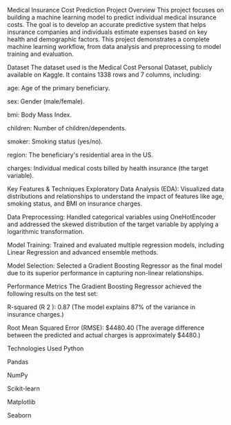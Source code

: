 Medical Insurance Cost Prediction
Project Overview
This project focuses on building a machine learning model to predict individual medical insurance costs. The goal is to develop an accurate predictive system that helps insurance companies and individuals estimate expenses based on key health and demographic factors. This project demonstrates a complete machine learning workflow, from data analysis and preprocessing to model training and evaluation.

Dataset
The dataset used is the Medical Cost Personal Dataset, publicly available on Kaggle. It contains 1338 rows and 7 columns, including:

age: Age of the primary beneficiary.

sex: Gender (male/female).

bmi: Body Mass Index.

children: Number of children/dependents.

smoker: Smoking status (yes/no).

region: The beneficiary's residential area in the US.

charges: Individual medical costs billed by health insurance (the target variable).

Key Features & Techniques
Exploratory Data Analysis (EDA): Visualized data distributions and relationships to understand the impact of features like age, smoking status, and BMI on insurance charges.

Data Preprocessing: Handled categorical variables using OneHotEncoder and addressed the skewed distribution of the target variable by applying a logarithmic transformation.

Model Training: Trained and evaluated multiple regression models, including Linear Regression and advanced ensemble methods.

Model Selection: Selected a Gradient Boosting Regressor as the final model due to its superior performance in capturing non-linear relationships.

Performance Metrics
The Gradient Boosting Regressor achieved the following results on the test set:

R-squared (R 
2
 ): 0.87 (The model explains 87% of the variance in insurance charges.)

Root Mean Squared Error (RMSE): $4480.40 (The average difference between the predicted and actual charges is approximately $4480.)

Technologies Used
Python

Pandas

NumPy

Scikit-learn

Matplotlib

Seaborn
